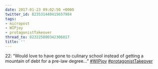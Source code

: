 ```yaml
---
date: 2017-01-23 09:02:50 +0000
twitter_id: 823531440415657984
tags:
- micropost
- WIPjoy
- protagonistTakeover
thread_to: 823225800342306817
title: ''
---
```


22: “Would love to have gone to culinary school instead of getting a mountain of debt for a pre-law degree…” [#WIPjoy](https://twitter.com/hashtag/WIPjoy) [#protagonistTakeover](https://twitter.com/hashtag/protagonistTakeover)
